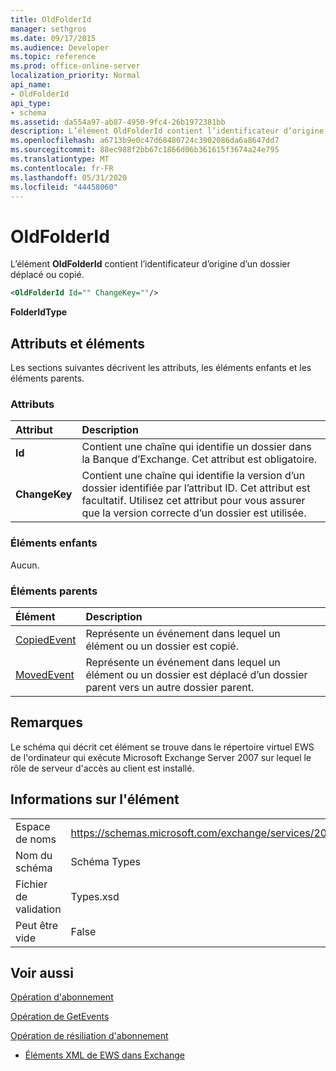 ```yaml
---
title: OldFolderId
manager: sethgros
ms.date: 09/17/2015
ms.audience: Developer
ms.topic: reference
ms.prod: office-online-server
localization_priority: Normal
api_name:
- OldFolderId
api_type:
- schema
ms.assetid: da554a97-ab87-4950-9fc4-26b1972381bb
description: L’élément OldFolderId contient l’identificateur d’origine d’un dossier déplacé ou copié.
ms.openlocfilehash: a6713b9e0c47d68480724c3902086da6a8647dd7
ms.sourcegitcommit: 88ec988f2bb67c1866d06b361615f3674a24e795
ms.translationtype: MT
ms.contentlocale: fr-FR
ms.lasthandoff: 05/31/2020
ms.locfileid: "44458060"
---
```

# <a name="oldfolderid"></a>OldFolderId

L’élément **OldFolderId** contient l’identificateur d’origine d’un dossier déplacé ou copié. 
  
```xml
<OldFolderId Id="" ChangeKey=""/>
```

 **FolderIdType**
## <a name="attributes-and-elements"></a>Attributs et éléments

Les sections suivantes décrivent les attributs, les éléments enfants et les éléments parents.
  
### <a name="attributes"></a>Attributs

|**Attribut**|**Description**|
|:-----|:-----|
|**Id** <br/> |Contient une chaîne qui identifie un dossier dans la Banque d’Exchange. Cet attribut est obligatoire.  <br/> |
|**ChangeKey** <br/> |Contient une chaîne qui identifie la version d’un dossier identifiée par l’attribut ID. Cet attribut est facultatif. Utilisez cet attribut pour vous assurer que la version correcte d’un dossier est utilisée.  <br/> |
   
### <a name="child-elements"></a>Éléments enfants

Aucun.
  
### <a name="parent-elements"></a>Éléments parents

|**Élément**|**Description**|
|:-----|:-----|
|[CopiedEvent](copiedevent.md) <br/> |Représente un événement dans lequel un élément ou un dossier est copié.  <br/> |
|[MovedEvent](movedevent.md) <br/> |Représente un événement dans lequel un élément ou un dossier est déplacé d’un dossier parent vers un autre dossier parent.  <br/> |
   
## <a name="remarks"></a>Remarques

Le schéma qui décrit cet élément se trouve dans le répertoire virtuel EWS de l'ordinateur qui exécute Microsoft Exchange Server 2007 sur lequel le rôle de serveur d'accès au client est installé.
  
## <a name="element-information"></a>Informations sur l'élément

|||
|:-----|:-----|
|Espace de noms  <br/> |https://schemas.microsoft.com/exchange/services/2006/types  <br/> |
|Nom du schéma  <br/> |Schéma Types  <br/> |
|Fichier de validation  <br/> |Types.xsd  <br/> |
|Peut être vide  <br/> |False  <br/> |
   
## <a name="see-also"></a>Voir aussi



[Opération d'abonnement](subscribe-operation.md)
  
[Opération de GetEvents](getevents-operation.md)
  
[Opération de résiliation d'abonnement](unsubscribe-operation.md)


- [Éléments XML de EWS dans Exchange](ews-xml-elements-in-exchange.md)

